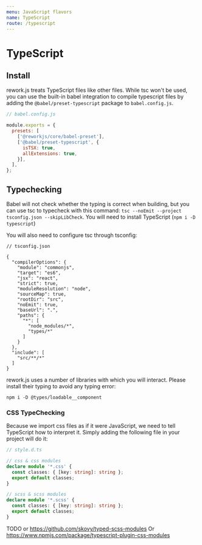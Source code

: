 ```yaml
---
menu: JavaScript flavors
name: TypeScript
route: /typescript
---
```


# TypeScript

## Install

rework.js treats TypeScript files like other files. While tsc won't be used, you can use the built-in babel integration
 to compile typescript files by adding the `@babel/preset-typescript` package to `babel.config.js`.

```javascript
// babel.config.js

module.exports = {
  presets: [
    ['@reworkjs/core/babel-preset'],
    ['@babel/preset-typescript', {
      isTSX: true,
      allExtensions: true,
    }],
  ],
};
```

## Typechecking

Babel will not check whether the typing is correct when building, but you can use tsc to typecheck
with this command: `tsc --noEmit --project tsconfig.json --skipLibCheck`.
You will need to install TypeScript (`npm i -D typescript`)

You will also need to configure tsc through tsconfig:

```json5
// tsconfig.json

{
  "compilerOptions": {
    "module": "commonjs",
    "target": "es6",
    "jsx": "react",
    "strict": true,
    "moduleResolution": "node",
    "sourceMap": true,
    "rootDir": "src",
    "noEmit": true,
    "baseUrl": ".",
    "paths": {
      "*": [
        "node_modules/*",
        "types/*"
      ]
    }
  },
  "include": [
    "src/**/*"
  ]
}
```

rework.js uses a number of libraries with which you will interact. Please install their typing to avoid any typing error:

`npm i -D @types/loadable__component`

### CSS TypeChecking

Because we import css files as if it were JavaScript, we need to tell TypeScript how to interpret it.
Simply adding the following file in your project will do it:

```typescript
// style.d.ts

// css & css modules
declare module '*.css' {
  const classes: { [key: string]: string };
  export default classes;
}

// scss & scss modules
declare module '*.scss' {
  const classes: { [key: string]: string };
  export default classes;
}
```

TODO or https://github.com/skovy/typed-scss-modules
Or https://www.npmjs.com/package/typescript-plugin-css-modules
